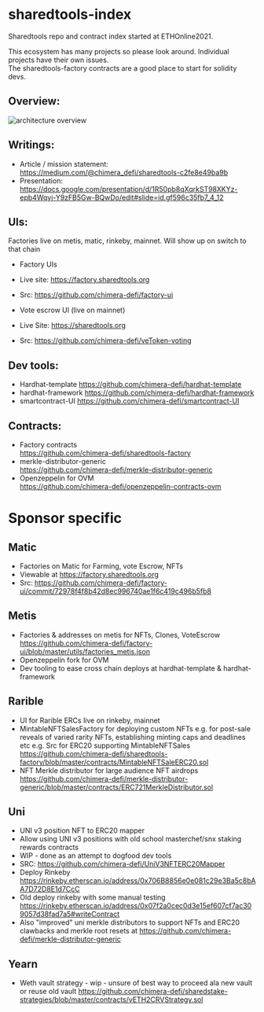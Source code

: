# sharedtools-index
Sharedtools repo and contract index started at ETHOnline2021.  

This ecosystem has many projects so please look around. Individual projects have their own issues.  
The sharedtools-factory contracts are a good place to start for solidity devs.  

## Overview: 
![architecture overview](https://docs.google.com/drawings/d/e/2PACX-1vSdmv2G1qHZKdaX3aobWG1crxlhS0BHgCoHMGzadL34rxXuKOmDactqgXzU6djn1VqGG172aoD6-d8k/pub?w=1235&h=760)


## Writings:
- Article / mission statement:
  https://medium.com/@chimera_defi/sharedtools-c2fe8e49ba9b
- Presentation:
 https://docs.google.com/presentation/d/1R50pb8qXqrkST98XKYz-epb4Wqyj-Y9zFB5Gw-BQwDo/edit#slide=id.gf596c35fb7_4_12


## UIs:
Factories live on metis, matic, rinkeby, mainnet. Will show up on switch to that chain
- Factory UIs
- Live site: https://factory.sharedtools.org
- Src: https://github.com/chimera-defi/factory-ui

- Vote escrow UI (live on mainnet)
- Live Site: https://sharedtools.org
- Src: https://github.com/chimera-defi/veToken-voting

## Dev tools:
- Hardhat-template
  https://github.com/chimera-defi/hardhat-template
- hardhat-framework
  https://github.com/chimera-defi/hardhat-framework
- smartcontract-UI
  https://github.com/chimera-defi/smartcontract-UI

## Contracts:
- Factory contracts  
https://github.com/chimera-defi/sharedtools-factory
- merkle-distributor-generic  
https://github.com/chimera-defi/merkle-distributor-generic
- Openzeppelin for OVM  
https://github.com/chimera-defi/openzeppelin-contracts-ovm

# Sponsor specific

## Matic
- Factories on Matic for Farming, vote Escrow, NFTs
- Viewable at https://factory.sharedtools.org
- Src: https://github.com/chimera-defi/factory-ui/commit/72978f4f8b42d8ec996740ae1f6c419c496b5fb8

## Metis
- Factories & addresses on metis for NFTs, Clones, VoteEscrow   https://github.com/chimera-defi/factory-ui/blob/master/utils/factories_metis.json
- Openzeppelin fork for OVM  
- Dev tooling to ease cross chain deploys at hardhat-template & hardhat-framework

## Rarible
- UI for Rarible ERCs live on rinkeby, mainnet
- MintableNFTSalesFactory for deploying custom NFTs e.g. for post-sale reveals of varied rarity NFTs, establishing minting caps and deadlines etc
  e.g. Src for ERC20 supporting MintableNFTSales https://github.com/chimera-defi/sharedtools-factory/blob/master/contracts/MintableNFTSaleERC20.sol
- NFT Merkle distributor for large audience NFT airdrops
  https://github.com/chimera-defi/merkle-distributor-generic/blob/master/contracts/ERC721MerkleDistributor.sol
  
## Uni
- UNI v3 position NFT to ERC20 mapper
- Allow using UNI v3 positions with old school masterchef/snx staking rewards contracts
- WIP - done as an attempt to dogfood dev tools
- SRC: https://github.com/chimera-defi/UniV3NFTERC20Mapper
- Deploy Rinkeby https://rinkeby.etherscan.io/address/0x706B8856e0e081c29e3Ba5c8bAA7D72D8E1d7CcC 
- Old deploy rinkeby with some manual testing https://rinkeby.etherscan.io/address/0x07f2a0cec0d3e15ef607cf7ac309057d38fad7a5#writeContract
- Also "improved" uni merkle distributors to support NFTs and ERC20 clawbacks and merkle root resets at https://github.com/chimera-defi/merkle-distributor-generic


## Yearn
- Weth vault strategy - wip - unsure of best way to proceed ala new vault or reuse old vault
https://github.com/chimera-defi/sharedstake-strategies/blob/master/contracts/vETH2CRVStrategy.sol
